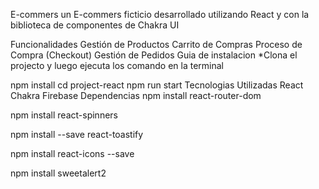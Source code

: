 E-commers
un E-commers ficticio desarrollado utilizando React y con la biblioteca de componentes de Chakra UI

Funcionalidades
Gestión de Productos
Carrito de Compras
Proceso de Compra (Checkout)
Gestión de Pedidos
Guia de instalacion
\*Clona el projecto y luego ejecuta los comando en la terminal

npm install
cd project-react
npm run start
Tecnologias Utilizadas
React
Chakra
Firebase
Dependencias
npm install react-router-dom

npm install react-spinners

npm install --save react-toastify

npm install react-icons --save

npm install sweetalert2
